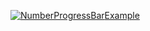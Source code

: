 <p><a href="https://camo.githubusercontent.com/0c92568af7ec4e04e2e1503acdd2ca99854ab0b5/687474703a2f2f7777332e73696e61696d672e636e2f6d773639302f36313064633033346a77316566797264386e376937673230637a30326d7135662e676966" target="_blank"><img src="https://camo.githubusercontent.com/0c92568af7ec4e04e2e1503acdd2ca99854ab0b5/687474703a2f2f7777332e73696e61696d672e636e2f6d773639302f36313064633033346a77316566797264386e376937673230637a30326d7135662e676966" alt="NumberProgressBar" data-canonical-src="http://ww3.sinaimg.cn/mw690/610dc034jw1efyrd8n7i7g20cz02mq5f.gif" style="max-width:100%;">Example</a></p>
